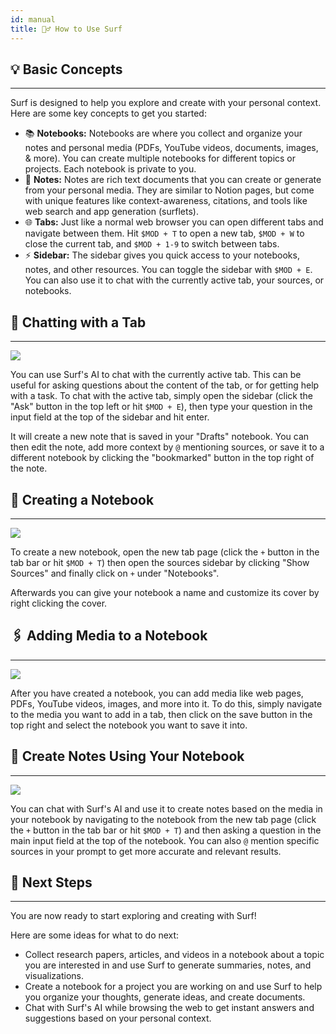 ```yaml
---
id: manual
title: 🏄‍♂️ How to Use Surf
---
```


## 💡 Basic Concepts

---

Surf is designed to help you explore and create with your personal context. Here are some key concepts to get you started:

- 📚 **Notebooks:** Notebooks are where you collect and organize your notes and personal media (PDFs, YouTube videos, documents, images, & more). You can create multiple notebooks for different topics or projects. Each notebook is private to you.
- 📝 **Notes:** Notes are rich text documents that you can create or generate from your personal media. They are similar to Notion pages, but come with unique features like context-awareness, citations, and tools like web search and app generation (surflets).
- 🌐 **Tabs:** Just like a normal web browser you can open different tabs and navigate between them. Hit `$MOD + T` to open a new tab, `$MOD + W` to close the current tab, and `$MOD + 1-9` to switch between tabs.
- ⚡ **Sidebar:** The sidebar gives you quick access to your notebooks, notes, and other resources. You can toggle the sidebar with `$MOD + E`. You can also use it to chat with the currently active tab, your sources, or notebooks.

<p></p>

## 💬 Chatting with a Tab

---

<img src="/assets/onboarding/tab-sidebar-chat.png" />

You can use Surf's AI to chat with the currently active tab. This can be useful for asking questions about the content of the tab, or for getting help with a task. To chat with the active tab, simply open the sidebar (click the "Ask" button in the top left or hit `$MOD + E`), then type your question in the input field at the top of the sidebar and hit enter.

It will create a new note that is saved in your "Drafts" notebook. You can then edit the note, add more context by `@` mentioning sources, or save it to a different notebook by clicking the "bookmarked" button in the top right of the note.

<p></p>

## 📒 Creating a Notebook

---

<img src="/assets/onboarding/notebooks.png" />

To create a new notebook, open the new tab page (click the `+` button in the tab bar or hit `$MOD + T`) then open the sources sidebar by clicking "Show Sources" and finally click on `+` under "Notebooks".

Afterwards you can give your notebook a name and customize its cover by right clicking the cover.

<p></p>

## 🖇️ Adding Media to a Notebook

---

<img src="/assets/onboarding/notebook.png" />

After you have created a notebook, you can add media like web pages, PDFs, YouTube videos, images, and more into it. To do this, simply navigate to the media you want to add in a tab, then click on the save button in the top right and select the notebook you want to save it into.

<p></p>

## 📝 Create Notes Using Your Notebook

---

<img src="/assets/onboarding/note-pdf.png" />

You can chat with Surf's AI and use it to create notes based on the media in your notebook by navigating to the notebook from the new tab page (click the `+` button in the tab bar or hit `$MOD + T`) and then asking a question in the main input field at the top of the notebook. You can also `@` mention specific sources in your prompt to get more accurate and relevant results.

<p></p>

## 🚀 Next Steps

---

You are now ready to start exploring and creating with Surf!

Here are some ideas for what to do next:

- Collect research papers, articles, and videos in a notebook about a topic you are interested in and use Surf to generate summaries, notes, and visualizations.
- Create a notebook for a project you are working on and use Surf to help you organize your thoughts, generate ideas, and create documents.
- Chat with Surf's AI while browsing the web to get instant answers and suggestions based on your personal context.
